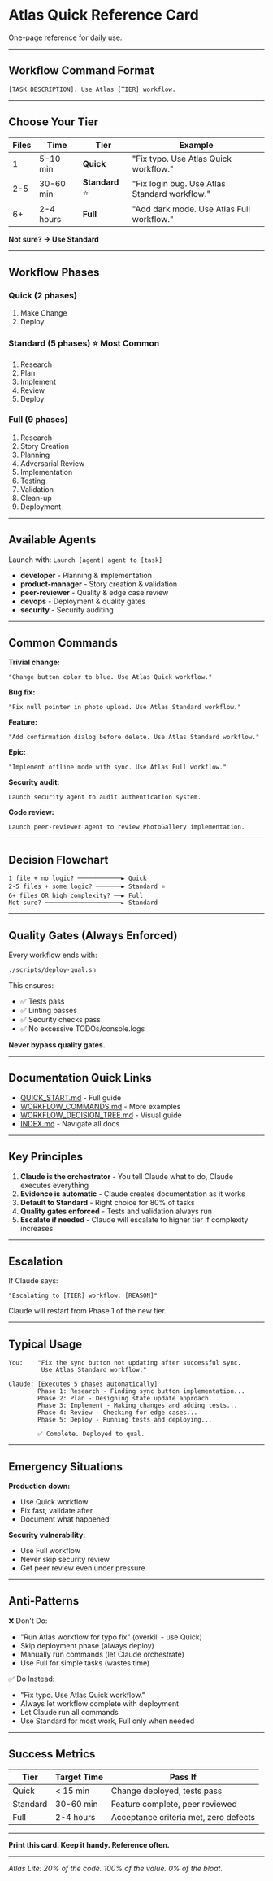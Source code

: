 # Atlas Quick Reference Card

One-page reference for daily use.

---

## Workflow Command Format

```
[TASK DESCRIPTION]. Use Atlas [TIER] workflow.
```

---

## Choose Your Tier

| Files | Time | Tier | Example |
|-------|------|------|---------|
| 1 | 5-10 min | **Quick** | "Fix typo. Use Atlas Quick workflow." |
| 2-5 | 30-60 min | **Standard** ⭐ | "Fix login bug. Use Atlas Standard workflow." |
| 6+ | 2-4 hours | **Full** | "Add dark mode. Use Atlas Full workflow." |

**Not sure? → Use Standard**

---

## Workflow Phases

### Quick (2 phases)
1. Make Change
2. Deploy

### Standard (5 phases) ⭐ Most Common
1. Research
2. Plan
3. Implement
4. Review
5. Deploy

### Full (9 phases)
1. Research
2. Story Creation
3. Planning
4. Adversarial Review
5. Implementation
6. Testing
7. Validation
8. Clean-up
9. Deployment

---

## Available Agents

Launch with: `Launch [agent] agent to [task]`

- **developer** - Planning & implementation
- **product-manager** - Story creation & validation
- **peer-reviewer** - Quality & edge case review
- **devops** - Deployment & quality gates
- **security** - Security auditing

---

## Common Commands

**Trivial change:**
```
"Change button color to blue. Use Atlas Quick workflow."
```

**Bug fix:**
```
"Fix null pointer in photo upload. Use Atlas Standard workflow."
```

**Feature:**
```
"Add confirmation dialog before delete. Use Atlas Standard workflow."
```

**Epic:**
```
"Implement offline mode with sync. Use Atlas Full workflow."
```

**Security audit:**
```
Launch security agent to audit authentication system.
```

**Code review:**
```
Launch peer-reviewer agent to review PhotoGallery implementation.
```

---

## Decision Flowchart

```
1 file + no logic? ────────────► Quick
2-5 files + some logic? ───────► Standard ⭐
6+ files OR high complexity? ──► Full
Not sure? ─────────────────────► Standard
```

---

## Quality Gates (Always Enforced)

Every workflow ends with:
```bash
./scripts/deploy-qual.sh
```

This ensures:
- ✅ Tests pass
- ✅ Linting passes
- ✅ Security checks pass
- ✅ No excessive TODOs/console.logs

**Never bypass quality gates.**

---

## Documentation Quick Links

- [QUICK_START.md](QUICK_START.md) - Full guide
- [WORKFLOW_COMMANDS.md](WORKFLOW_COMMANDS.md) - More examples
- [WORKFLOW_DECISION_TREE.md](WORKFLOW_DECISION_TREE.md) - Visual guide
- [INDEX.md](INDEX.md) - Navigate all docs

---

## Key Principles

1. **Claude is the orchestrator** - You tell Claude what to do, Claude executes everything
2. **Evidence is automatic** - Claude creates documentation as it works
3. **Default to Standard** - Right choice for 80% of tasks
4. **Quality gates enforced** - Tests and validation always run
5. **Escalate if needed** - Claude will escalate to higher tier if complexity increases

---

## Escalation

If Claude says:
```
"Escalating to [TIER] workflow. [REASON]"
```

Claude will restart from Phase 1 of the new tier.

---

## Typical Usage

```
You:    "Fix the sync button not updating after successful sync.
         Use Atlas Standard workflow."

Claude: [Executes 5 phases automatically]
        Phase 1: Research - Finding sync button implementation...
        Phase 2: Plan - Designing state update approach...
        Phase 3: Implement - Making changes and adding tests...
        Phase 4: Review - Checking for edge cases...
        Phase 5: Deploy - Running tests and deploying...

        ✅ Complete. Deployed to qual.
```

---

## Emergency Situations

**Production down:**
- Use Quick workflow
- Fix fast, validate after
- Document what happened

**Security vulnerability:**
- Use Full workflow
- Never skip security review
- Get peer review even under pressure

---

## Anti-Patterns

❌ Don't Do:
- "Run Atlas workflow for typo fix" (overkill - use Quick)
- Skip deployment phase (always deploy)
- Manually run commands (let Claude orchestrate)
- Use Full for simple tasks (wastes time)

✅ Do Instead:
- "Fix typo. Use Atlas Quick workflow."
- Always let workflow complete with deployment
- Let Claude run all commands
- Use Standard for most work, Full only when needed

---

## Success Metrics

| Tier | Target Time | Pass If |
|------|-------------|---------|
| Quick | < 15 min | Change deployed, tests pass |
| Standard | 30-60 min | Feature complete, peer reviewed |
| Full | 2-4 hours | Acceptance criteria met, zero defects |

---

**Print this card. Keep it handy. Reference often.**

---

*Atlas Lite: 20% of the code. 100% of the value. 0% of the bloat.*
